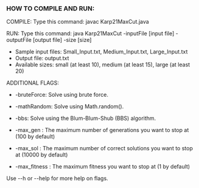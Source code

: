 ### HOW TO COMPILE AND RUN:

COMPILE: Type this command: javac Karp21MaxCut.java

RUN: Type this command: java Karp21MaxCut -inputFile [input file] -outputFile [output file] -size [size]

- Sample input files: Small_Input.txt, Medium_Input.txt, Large_Input.txt
- Output file: output.txt
- Available sizes: small (at least 10), medium (at least 15), large (at least 20)


ADDITIONAL FLAGS:
- -bruteForce: Solve using brute force.
- -mathRandom: Solve using Math.random().
- -bbs: Solve using the Blum-Blum-Shub (BBS) algorithm.

- -max_gen <number>: The maximum number of generations you want to stop at (100 by default)
- -max_sol <number>: The maximum number of correct solutions you want to stop at (10000 by default)
- -max_fitness <number>: The maximum fitness you want to stop at (1 by default)

Use --h or --help for more help on flags.
